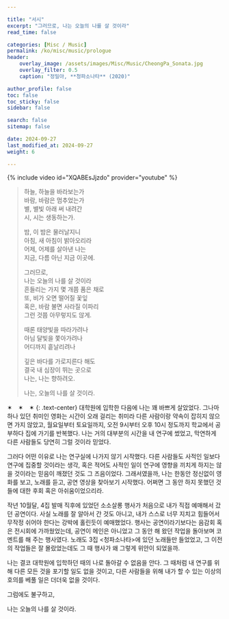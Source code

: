 ```yaml
---

title: "서시"
excerpt: "그러므로, 나는 오늘의 나를 살 것이라"
read_time: false

categories: [Misc / Music]
permalink: /ko/misc/music/prologue
header:
    overlay_image: /assets/images/Misc/Music/CheongPa_Sonata.jpg
    overlay_filter: 0.5
    caption: "정밀아, **청파소나타** (2020)"

author_profile: false
toc: false
toc_sticky: false
sidebar: false

search: false
sitemap: false

date: 2024-09-27
last_modified_at: 2024-09-27
weight: 6

---
```


{% include video id="XQABEsJjzdo" provider="youtube" %}

> 하늘, 하늘을 바라보는가  
바람, 바람은 멈추었는가  
별, 별빛 아래 써 내려간  
시, 시는 생동하는가.  
> 
> 밤, 이 밤은 물러날지니  
아침, 새 아침이 밝아오리라  
어제, 어제를 살아낸 나는  
지금, 다름 아닌 지금 이곳에.  
> 
> 그러므로,  
나는 오늘의 나를 살 것이라  
흔들리는 가지 몇 개쯤 품은 채로  
또, 비가 오면 떨어질 꽃잎  
혹은, 바람 불면 사라질 이파리  
그런 것쯤 아무렇지도 않게.  
> 
> 때론 태양빛을 따라가려나  
아님 달빛을 쫓아가려나  
어디까지 흩날리려나  
> 
> 깊은 바다를 가로지른다 해도   
결국 내 심장이 뛰는 곳으로  
나는, 나는 향하려오.
> 
> 나는, 오늘의 나를 살 것이라.

✶&emsp;✶&emsp;✶
{: .text-center}
대학원에 입학한 다음에 나는 꽤 바쁘게 살았었다. 그나마 하나 있던 취미인 영화는 시간이 오래 걸리는 취미라 다른 사람이랑 약속이 잡히지 않으면 가지 않았고, 월요일부터 토요일까지, 오전 9시부터 오후 10시 정도까지 학교에서 공부하다 집에 가기를 반복했다. 나는 거의 대부분의 시간을 내 연구에 썼었고, 막연하게 다른 사람들도 당연히 그럴 것이라 믿었다. 

그러다 어떤 이유로 나는 연구실에 나가지 않기 시작했다. 다른 사람들도 사적인 일보다 연구에 집중할 것이라는 생각, 혹은 적어도 사적인 일이 연구에 영향을 끼치게 하지는 않을 것이라는 믿음이 깨졌던 것도 그 즈음이었다. 그래서였을까, 나는 한동안 정신없이 영화를 보고, 노래를 듣고, 공연 영상을 찾아보기 시작했다. 어쩌면 그 동안 하지 못했던 것들에 대한 후회 혹은 아쉬움이었으리라. 

작년 10월달, 4집 발매 직후에 있었던 소소살롱 행사가 처음으로 내가 직접 예매해서 갔던 공연이다. 사실 노래를 잘 알아서 간 것도 아니고, 내가 스스로 너무 지치고 힘들어서 무작정 쉬어야 한다는 강박에 홀린듯이 예매했었다. 행사는 공연이라기보다는 음감회 혹은 전시회에 가까웠었는데, 공연이 메인은 아니었고 그 동안 해 왔던 작업을 돌아보며 코멘트를 해 주는 행사였다. 노래도 3집 &lt;청파소나타&gt;에 있던 노래들만 들었었고, 그 이전의 작업들은 잘 몰랐었는데도 그 때 행사가 왜 그렇게 위안이 되었을까.

나는 결코 대학원에 입학하던 때의 나로 돌아갈 수 없음을 안다. 그 때처럼 내 연구를 위해 다른 모든 것을 포기할 일도 없을 것이고, 다른 사람들을 위해 내가 할 수 있는 이상의 호의를 베풀 일은 더더욱 없을 것이다. 

그럼에도 불구하고,  

나는 오늘의 나를 살 것이라.